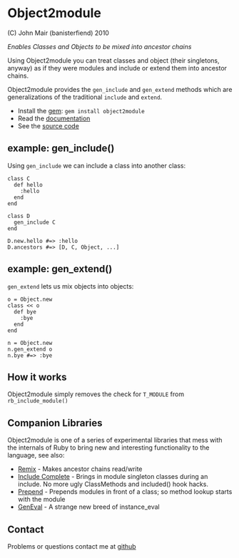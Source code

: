 Object2module
=============

(C) John Mair (banisterfiend) 2010

_Enables Classes and Objects to be mixed into ancestor chains_

Using Object2module you can treat classes and object (their singletons, anyway) as if they were modules and include or extend them into ancestor chains.

Object2module provides the `gen_include` and `gen_extend` methods which are generalizations of the traditional `include` and `extend`.

* Install the [gem](https://rubygems.org/gems/object2module): `gem install object2module`
* Read the [documentation](http://rdoc.info/github/banister/object2module/master/file/README.markdown)
* See the [source code](http://github.com/banister/object2module)

example: gen_include()
--------------------------

Using `gen_include` we can include a class into another class:


    class C
      def hello
        :hello
      end
    end

    class D
      gen_include C
    end

    D.new.hello #=> :hello
    D.ancestors #=> [D, C, Object, ...]
    
example: gen_extend()
--------------------

`gen_extend` lets us mix objects into objects:

    o = Object.new
    class << o
      def bye
        :bye
      end
    end

    n = Object.new
    n.gen_extend o
    n.bye #=> :bye
    
How it works
--------------

Object2module simply removes the check for `T_MODULE` from `rb_include_module()`

Companion Libraries
--------------------

Object2module is one of a series of experimental libraries that mess with
the internals of Ruby to bring new and interesting functionality to
the language, see also:

* [Remix](http://github.com/banister/remix) - Makes ancestor chains read/write
* [Include Complete](http://github.com/banister/include_complete) - Brings in
  module singleton classes during an include. No more ugly ClassMethods and included() hook hacks.
* [Prepend](http://github.com/banister/prepend) - Prepends modules in front of a class; so method lookup starts with the module
* [GenEval](http://github.com/banister/gen_eval) - A strange new breed of instance_eval

Contact
-------

Problems or questions contact me at [github](http://github.com/banister)




